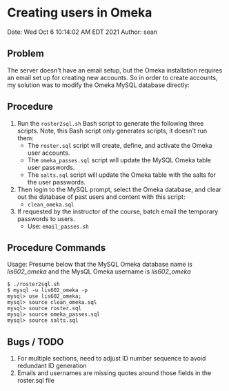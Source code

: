 # Creating users in Omeka

Date: Wed Oct  6 10:14:02 AM EDT 2021
Author: sean

## Problem

The server doesn't have an email setup, but the Omeka installation requires an
email set up for creating new accounts. So in order to create accounts, my
solution was to modify the Omeka MySQL database directly:

## Procedure 

1. Run the ``roster2sql.sh`` Bash script to generate the following three
scripts. Note, this Bash script only generates scripts, it doesn't run them:
    * The ``roster.sql`` script will create, define, and activate the Omeka
      user accounts.
    * The ``omeka_passes.sql`` script will update the MySQL Omeka table user
      passwords.
    * The ``salts.sql`` script will update the Omeka table with the salts for
      the user passwords.
1. Then login to the MySQL prompt, select the Omeka database, and clear out the
database of past users and content with this script:
    * ``clean_omeka.sql``
5. If requested by the instructor of the course, batch email the temporary
passwords to users.
    * Use: ``email_passes.sh``


## Procedure Commands 

Usage: Presume below that the MySQL Omeka database name is *lis602_omeka* and
the MysQL Omeka username is *lis602_omeka*

```
$ ./roster2sql.sh
$ mysql -u lis602_omeka -p
mysql> use lis602_omeka;
mysql> source clean_omeka.sql 
mysql> source roster.sql
mysql> source omeka_passes.sql
mysql> source salts.sql
```

## Bugs / TODO

1. For multiple sections, need to adjust ID number sequence to avoid redundant
   ID generation
2. Emails and usernames are missing quotes around those fields in the
   roster.sql file
